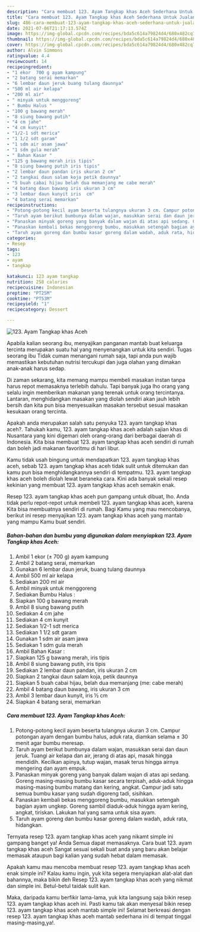 ```yaml
---
description: "Cara membuat 123. Ayam Tangkap khas Aceh Sederhana Untuk Jualan"
title: "Cara membuat 123. Ayam Tangkap khas Aceh Sederhana Untuk Jualan"
slug: 486-cara-membuat-123-ayam-tangkap-khas-aceh-sederhana-untuk-jualan
date: 2021-07-06T21:17:13.574Z
image: https://img-global.cpcdn.com/recipes/bda5c614a79824d4/680x482cq70/123-ayam-tangkap-khas-aceh-foto-resep-utama.jpg
thumbnail: https://img-global.cpcdn.com/recipes/bda5c614a79824d4/680x482cq70/123-ayam-tangkap-khas-aceh-foto-resep-utama.jpg
cover: https://img-global.cpcdn.com/recipes/bda5c614a79824d4/680x482cq70/123-ayam-tangkap-khas-aceh-foto-resep-utama.jpg
author: Alvin Simmons
ratingvalue: 4.4
reviewcount: 14
recipeingredient:
- "1 ekor  700 g ayam kampung"
- "2 batang serai memarkan"
- "6 lembar daun jeruk buang tulang daunnya"
- "500 ml air kelapa"
- "200 ml air"
- " minyak untuk menggoreng"
- " Bumbu Halus "
- "100 g bawang merah"
- "8 siung bawang putih"
- "4 cm jahe"
- "4 cm kunyit"
- "1/2-1 sdt merica"
- "1 1/2 sdt garam"
- "1 sdm air asam jawa"
- "1 sdm gula merah"
- " Bahan Kasar "
- "125 g bawang merah iris tipis"
- "8 siung bawang putih iris tipis"
- "2 lembar daun pandan iris ukuran 2 cm"
- "2 tangkai daun salam koja petik daunnya"
- "5 buah cabai hijau belah dua memanjang me cabe merah"
- "4 batang daun bawang iris ukuran 3 cm"
- "3 lembar daun kunyit iris  cm"
- "4 batang serai memarkan"
recipeinstructions:
- "Potong-potong kecil ayam beserta tulangnya ukuran 3 cm. Campur potongan ayam dengan bumbu halus, aduk rata, diamkan selama ± 30 menit agar bumbu meresap."
- "Taruh ayam berikut bumbunya dalam wajan, masukkan serai dan daun jeruk. Tuangi air kelapa dan air, jerang di atas api, masak hingga mendidih. Kecilkan apinya, tutup wajan, masak terus hingga airnya mengering dan ayam empuk."
- "Panaskan minyak goreng yang banyak dalam wajan di atas api sedang. Goreng masing-masing bumbu kasar secara terpisah, aduk-aduk hingga masing-masing bumbu matang dan kering, angkat. Campur jadi satu semua bumbu kasar yang sudah digoreng tadi, sisihkan."
- "Panaskan kembali bekas menggoreng bumbu, masukkan setengah bagian ayam ungkep. Goreng sambil diaduk-aduk hingga ayam kering, angkat, tiriskan. Lakukan hal yang sama untuk sisa ayam."
- "Taruh ayam goreng dan bumbu kasar goreng dalam wadah, aduk rata, hidangkan."
categories:
- Resep
tags:
- 123
- ayam
- tangkap

katakunci: 123 ayam tangkap 
nutrition: 258 calories
recipecuisine: Indonesian
preptime: "PT25M"
cooktime: "PT53M"
recipeyield: "1"
recipecategory: Dessert

---
```



![123. Ayam Tangkap khas Aceh](https://img-global.cpcdn.com/recipes/bda5c614a79824d4/680x482cq70/123-ayam-tangkap-khas-aceh-foto-resep-utama.jpg)

Apabila kalian seorang ibu, menyajikan panganan mantab buat keluarga tercinta merupakan suatu hal yang menyenangkan untuk kita sendiri. Tugas seorang ibu Tidak cuman menangani rumah saja, tapi anda pun wajib memastikan kebutuhan nutrisi tercukupi dan juga olahan yang dimakan anak-anak harus sedap.

Di zaman  sekarang, kita memang mampu membeli masakan instan tanpa harus repot memasaknya terlebih dahulu. Tapi banyak juga lho orang yang selalu ingin memberikan makanan yang terenak untuk orang tercintanya. Lantaran, menghidangkan masakan yang diolah sendiri akan jauh lebih bersih dan kita pun bisa menyesuaikan masakan tersebut sesuai masakan kesukaan orang tercinta. 



Apakah anda merupakan salah satu penyuka 123. ayam tangkap khas aceh?. Tahukah kamu, 123. ayam tangkap khas aceh adalah sajian khas di Nusantara yang kini digemari oleh orang-orang dari berbagai daerah di Indonesia. Kita bisa membuat 123. ayam tangkap khas aceh sendiri di rumah dan boleh jadi makanan favoritmu di hari libur.

Kamu tidak usah bingung untuk mendapatkan 123. ayam tangkap khas aceh, sebab 123. ayam tangkap khas aceh tidak sulit untuk ditemukan dan kamu pun bisa menghidangkannya sendiri di tempatmu. 123. ayam tangkap khas aceh boleh diolah lewat beraneka cara. Kini ada banyak sekali resep kekinian yang membuat 123. ayam tangkap khas aceh semakin enak.

Resep 123. ayam tangkap khas aceh pun gampang untuk dibuat, lho. Anda tidak perlu repot-repot untuk membeli 123. ayam tangkap khas aceh, karena Kita bisa membuatnya sendiri di rumah. Bagi Kamu yang mau mencobanya, berikut ini resep menyajikan 123. ayam tangkap khas aceh yang mantab yang mampu Kamu buat sendiri.

<!--inarticleads1-->

##### Bahan-bahan dan bumbu yang digunakan dalam menyiapkan 123. Ayam Tangkap khas Aceh:

1. Ambil 1 ekor (± 700 g) ayam kampung
1. Ambil 2 batang serai, memarkan
1. Gunakan 6 lembar daun jeruk, buang tulang daunnya
1. Ambil 500 ml air kelapa
1. Sediakan 200 ml air
1. Ambil  minyak untuk menggoreng
1. Sediakan  Bumbu Halus :
1. Siapkan 100 g bawang merah
1. Ambil 8 siung bawang putih
1. Sediakan 4 cm jahe
1. Sediakan 4 cm kunyit
1. Sediakan 1/2-1 sdt merica
1. Sediakan 1 1/2 sdt garam
1. Gunakan 1 sdm air asam jawa
1. Sediakan 1 sdm gula merah
1. Ambil  Bahan Kasar :
1. Siapkan 125 g bawang merah, iris tipis
1. Ambil 8 siung bawang putih, iris tipis
1. Sediakan 2 lembar daun pandan, iris ukuran 2 cm
1. Siapkan 2 tangkai daun salam koja, petik daunnya
1. Siapkan 5 buah cabai hijau, belah dua memanjang (me: cabe merah)
1. Ambil 4 batang daun bawang, iris ukuran 3 cm
1. Ambil 3 lembar daun kunyit, iris ½ cm
1. Siapkan 4 batang serai, memarkan




<!--inarticleads2-->

##### Cara membuat 123. Ayam Tangkap khas Aceh:

1. Potong-potong kecil ayam beserta tulangnya ukuran 3 cm. Campur potongan ayam dengan bumbu halus, aduk rata, diamkan selama ± 30 menit agar bumbu meresap.
1. Taruh ayam berikut bumbunya dalam wajan, masukkan serai dan daun jeruk. Tuangi air kelapa dan air, jerang di atas api, masak hingga mendidih. Kecilkan apinya, tutup wajan, masak terus hingga airnya mengering dan ayam empuk.
1. Panaskan minyak goreng yang banyak dalam wajan di atas api sedang. Goreng masing-masing bumbu kasar secara terpisah, aduk-aduk hingga masing-masing bumbu matang dan kering, angkat. Campur jadi satu semua bumbu kasar yang sudah digoreng tadi, sisihkan.
1. Panaskan kembali bekas menggoreng bumbu, masukkan setengah bagian ayam ungkep. Goreng sambil diaduk-aduk hingga ayam kering, angkat, tiriskan. Lakukan hal yang sama untuk sisa ayam.
1. Taruh ayam goreng dan bumbu kasar goreng dalam wadah, aduk rata, hidangkan.




Ternyata resep 123. ayam tangkap khas aceh yang nikamt simple ini gampang banget ya! Anda Semua dapat memasaknya. Cara buat 123. ayam tangkap khas aceh Sangat sesuai sekali buat anda yang baru akan belajar memasak ataupun bagi kalian yang sudah hebat dalam memasak.

Apakah kamu mau mencoba membuat resep 123. ayam tangkap khas aceh enak simple ini? Kalau kamu ingin, yuk kita segera menyiapkan alat-alat dan bahannya, maka bikin deh Resep 123. ayam tangkap khas aceh yang nikmat dan simple ini. Betul-betul taidak sulit kan. 

Maka, daripada kamu berfikir lama-lama, yuk kita langsung saja bikin resep 123. ayam tangkap khas aceh ini. Pasti kamu tak akan menyesal bikin resep 123. ayam tangkap khas aceh mantab simple ini! Selamat berkreasi dengan resep 123. ayam tangkap khas aceh mantab sederhana ini di tempat tinggal masing-masing,ya!.

